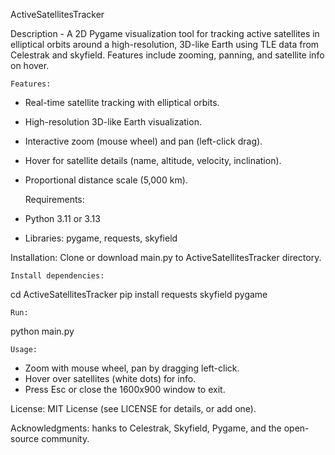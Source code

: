 ActiveSatellitesTracker

Description - A 2D Pygame visualization tool for tracking active satellites in elliptical orbits around a high-resolution, 3D-like Earth using TLE data from Celestrak and skyfield. Features include zooming, panning, and satellite info on hover.

    Features:
- Real-time satellite tracking with elliptical orbits.
- High-resolution 3D-like Earth visualization.
- Interactive zoom (mouse wheel) and pan (left-click drag).
- Hover for satellite details (name, altitude, velocity, inclination).
- Proportional distance scale (5,000 km).

    Requirements:
- Python 3.11 or 3.13
- Libraries: pygame, requests, skyfield

Installation: Clone or download main.py to ActiveSatellitesTracker directory.

    Install dependencies:
cd ActiveSatellitesTracker
pip install requests skyfield pygame

    Run:
python main.py

    Usage:
- Zoom with mouse wheel, pan by dragging left-click.
- Hover over satellites (white dots) for info.
- Press Esc or close the 1600x900 window to exit.

License:
    MIT License (see LICENSE for details, or add one).

Acknowledgments:
    hanks to Celestrak, Skyfield, Pygame, and the open-source community.